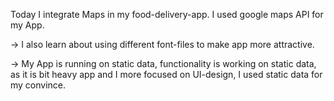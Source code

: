 Today I integrate Maps in my food-delivery-app. I used google maps API for my App.

-> I also learn about using different font-files to make app more attractive.

-> My App is running on static data, functionality is working on static data, as it is bit heavy app and I more focused on UI-design, I used static data for my convince.

